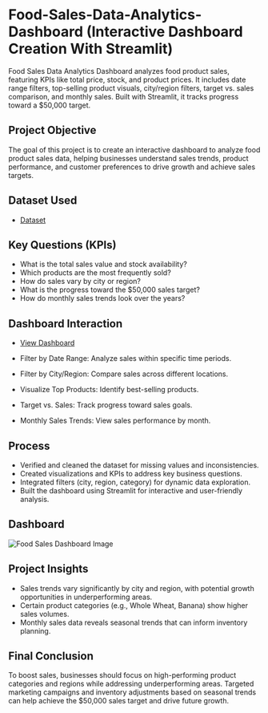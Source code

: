 # Food-Sales-Data-Analytics-Dashboard (Interactive Dashboard Creation With Streamlit)
Food Sales Data Analytics Dashboard analyzes food product sales, featuring KPIs like total price, stock, and product prices. It includes date range filters, top-selling product visuals, city/region filters, target vs. sales comparison, and monthly sales. Built with Streamlit, it tracks progress toward a $50,000 target.

## Project Objective
The goal of this project is to create an interactive dashboard to analyze food product sales data, helping businesses understand sales trends, product performance, and customer preferences to drive growth and achieve sales targets.

## Dataset Used
- <a href="https://github.com/Khairunsa/Food-Sales-Dashboard/blob/main/foodsales.xlsx">Dataset</a>

## Key Questions (KPIs)
- What is the total sales value and stock availability?
- Which products are the most frequently sold?
- How do sales vary by city or region?
- What is the progress toward the $50,000 sales target?
- How do monthly sales trends look over the years?

## Dashboard Interaction
- <a href="https://food-sales-dashboard.streamlit.app/">View Dashboard</a>

- Filter by Date Range: Analyze sales within specific time periods.
- Filter by City/Region: Compare sales across different locations.
- Visualize Top Products: Identify best-selling products.
- Target vs. Sales: Track progress toward sales goals.
- Monthly Sales Trends: View sales performance by month.

## Process
- Verified and cleaned the dataset for missing values and inconsistencies.
- Created visualizations and KPIs to address key business questions.
- Integrated filters (city, region, category) for dynamic data exploration.
- Built the dashboard using Streamlit for interactive and user-friendly analysis.

## Dashboard
![Food Sales Dashboard Image](https://github.com/user-attachments/assets/9f06e293-6acf-478f-b368-6a1fb7cc9884)

## Project Insights
- Sales trends vary significantly by city and region, with potential growth opportunities in underperforming areas.
- Certain product categories (e.g., Whole Wheat, Banana) show higher sales volumes.
- Monthly sales data reveals seasonal trends that can inform inventory planning.

## Final Conclusion
To boost sales, businesses should focus on high-performing product categories and regions while addressing underperforming areas. Targeted marketing campaigns and inventory adjustments based on seasonal trends can help achieve the $50,000 sales target and drive future growth.
